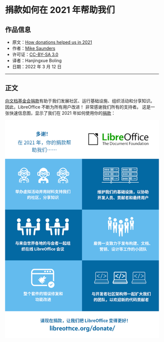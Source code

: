 # 捐款如何在 2021 年帮助我们

## 作品信息

- 原文：[How donations helped us in 2021](https://blog.documentfoundation.org/blog/2022/02/16/how-donations-helped-us-in-2021/)
- 作者：[Mike Saunders](https://blog.documentfoundation.org/blog/author/mikesaunders/)
- 许可证：[CC-BY-SA 3.0](https://creativecommons.org/licenses/by-sa/3.0/)
- 译者：Hanjingxue Boling
- 日期：2022 年 3 月 12 日

----

## 正文

[向文档基金会捐款](https://www.libreoffice.org/donate/)有助于我们发展社区、运行基础设施、组织活动和分享知识。 因此，LibreOffice 不断为所有用户改进！ 非常感谢我们所有的支持者。 这是一张快速信息图，显示了我们在 2021 年如何使用你的[捐款](https://www.libreoffice.org/donate/)：

![chart](./assets/LO_donate_infographic_2021.png)